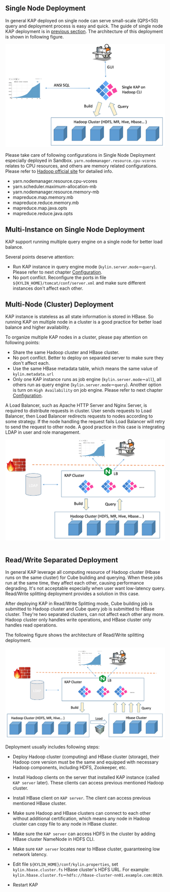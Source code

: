 ## Single Node Deployment
In general KAP deployed on single node can serve small-scale (QPS<50) query and deployment process is easy and quick. The guide of single node KAP deployment is in [previous section](./install_guide.en.md). The architecture of this deployment is shown in following figure.

![](images/single_node.png)

Please take care of following configurations in Single Node Deployment especially deployed in Sandbox. `yarn.nodemanager.resource.cpu-vcores` relates to CPU resources, and others are memory related configurations. Please refer to [Hadoop official site](https://hadoop.apache.org/docs/r2.7.3/hadoop-yarn/hadoop-yarn-common/yarn-default.xml) for detailed info.

* yarn.nodemanager.resource.cpu-vcores
* yarn.scheduler.maximum-allocation-mb
* yarn.nodemanager.resource.memory-mb
* mapreduce.map.memory.mb
* mapreduce.reduce.memory.mb
* mapreduce.map.java.opts
* mapreduce.reduce.java.opts

## Multi-Instance on Single Node Deployment

KAP support running multiple query engine on a single node for better load balance.

Several points deserve attention:

+ Run KAP instance in query engine mode (`kylin.server.mode＝query`). Please refer to next chapter [Configuration](../config/jobengine_ha.en.md).
+ No port conflict. Reconfigure the ports in file `${KYLIN_HOME}/tomcat/conf/server.xml` and make sure different instances don't affect each other.

## Multi-Node (Cluster) Deployment
KAP instance is stateless as all state information is stored in HBase. So running KAP on multiple node in a cluster is a good practice for better load balance and higher availability.

To organize multiple KAP nodes in a cluster, please pay attention on following points:

* Share the same Hadoop cluster and HBase cluster.
* No port conflict. Better to deploy on separated server to make sure they don't affect each.
* Use the same HBase metadata table, which means the same value of `kylin.metadata.url`
* Only one KAP instance runs as job engine (`kylin.server.mode＝all`), all others run as query engine (`kylin.server.mode＝query`). Another option is turn on `High Availability` on job engine. Please refer to next chapter [Configuration](../config/jobengine_ha.en.md).

A Load Balancer, such as Apache HTTP Server and Nginx Server, is required to distribute requests in cluster. User sends requests to Load Balancer, then Load Balancer redirects requests to nodes according to some strategy. If the node handling the request fails Load Balancer will retry to send the request to other node. A good practice in this case is integrating LDAP in user and role management.

![](images/cluster.png)
​	
## Read/Write Separated Deployment
In general KAP leverage all computing resource of Hadoop cluster (Hbase runs on the same cluster) for Cube building and querying. When these jobs run at the same time, they affect each other, causing performance degrading. It's not acceptable especially when user want low-latency query. Read/Write splitting deployment provides a solution in this case.

After deploying KAP in Read/Write Splitting mode, Cube building job is submitted to Hadoop cluster and Cube query job is submitted to HBase cluster. They're two separated clusters, can not affect each other any more. Hadoop cluster only handles write operations, and HBase cluster only handles read operations.

The following figure shows the architecture of Read/Write splitting deployment.

![](images/rw_separated.png)

Deployment usually includes following steps:

- Deploy Hadoop cluster (computing) and HBase cluster (storage), their Hadoop core version must be the same and equipped with necessary Hadoop components, including HDFS, Zookeeper, etc.

- Install Hadoop clients on the server that installed KAP instance (called `KAP server` later). These clients can access previous mentioned Hadoop cluster.

- Install HBase client on `KAP server`. The client can access previous mentioned HBase cluster.

- Make sure Hadoop and HBase clusters can connect to each other without additional certification, which means any node in Hadoop cluster can copy file to any node in HBase cluster.

- Make sure the `KAP server` can access HDFS in the cluster by adding HBase cluster NameNode in HDFS CLI.

- Make sure `KAP server` locates near to HBase cluster, guaranteeing low network latency.

- Edit file `${KYLIN_HOME}/conf/kylin.properties`, set `kylin.hbase.cluster.fs` HBase cluster's HDFS URL. For example: `kylin.hbase.cluster.fs＝hdfs://hbase-cluster-nn01.example.com:8020`.

- Restart KAP